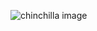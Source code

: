 ![chinchilla image](https://th.bing.com/th/id/OIP.kukZ35I2UN_tqAd0pSc1ywHaE7?w=263&h=180&c=7&r=0&o=5&dpr=1.5&pid=1.7)
